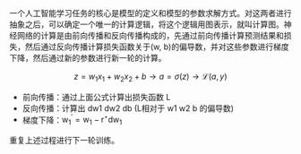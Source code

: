 一个人工智能学习任务的核心是模型的定义和模型的参数求解方式。对这两者进行抽象之后，可以确定一个唯一的计算逻辑，将这个逻辑用图表示，就叫计算图。神经网络的计算是由前向传播和反向传播构成的，先通过前向传播计算预测结果和损失，然后通过反向传播计算损失函数关于(w, b)的偏导数，并对这些参数进行梯度下降，然后通过新的参数进行新一轮的计算。

$$z=w_{1} x_{1}+w_{2} x_{2}+b \rightarrow a=\sigma(z) \rightarrow \mathcal{L}(a, y)$$

- 前向传播：通过上面公式计算出损失函数 L
- 反向传播：计算出 dw1 dw2 db (L相对于 w1 w2 b 的偏导数)
- 梯度下降：$\mathrm{w}_{1}^{\prime}=\mathrm{w}_{1}-\mathrm{r}^{\star} \mathrm{dw}_{1}$

重复上述过程进行下一轮训练。
